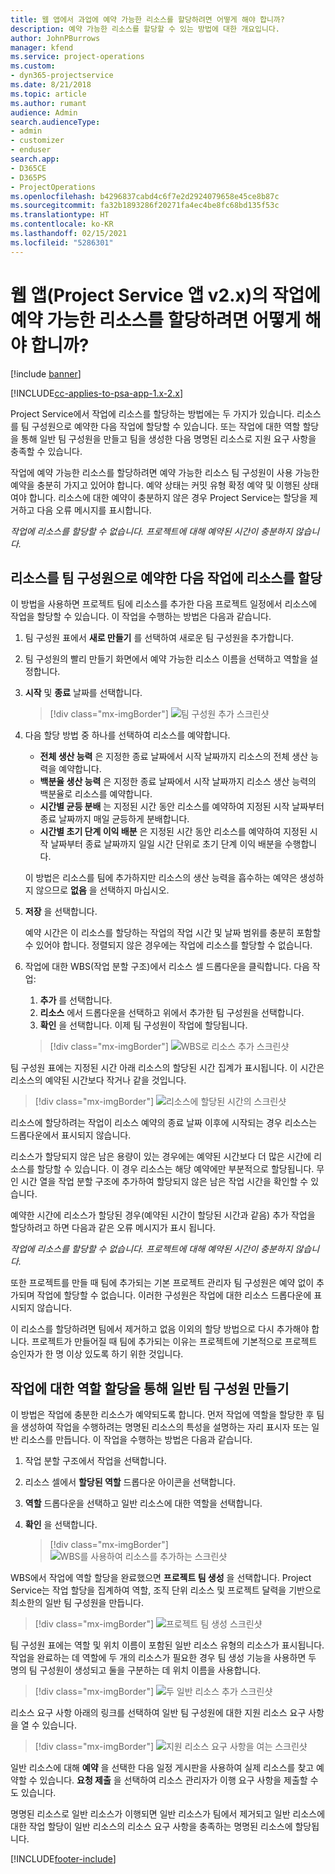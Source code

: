 ```yaml
---
title: 웹 앱에서 과업에 예약 가능한 리소스를 할당하려면 어떻게 해야 합니까?
description: 예약 가능한 리소스를 할당할 수 있는 방법에 대한 개요입니다.
author: JohnPBurrows
manager: kfend
ms.service: project-operations
ms.custom:
- dyn365-projectservice
ms.date: 8/21/2018
ms.topic: article
ms.author: rumant
audience: Admin
search.audienceType:
- admin
- customizer
- enduser
search.app:
- D365CE
- D365PS
- ProjectOperations
ms.openlocfilehash: b4296837cabd4c6f7e2d2924079658e45ce8b87c
ms.sourcegitcommit: fa32b1893286f20271fa4ec4be8fc68bd135f53c
ms.translationtype: HT
ms.contentlocale: ko-KR
ms.lasthandoff: 02/15/2021
ms.locfileid: "5286301"
---
```

# <a name="how-do-i-assign-a-bookable-resource-to-a-task-in-the-web-app-project-service-app-v2x"></a>웹 앱(Project Service 앱 v2.x)의 작업에 예약 가능한 리소스를 할당하려면 어떻게 해야 합니까?

[!include [banner](../includes/psa-now-project-operations.md)]

[!INCLUDE[cc-applies-to-psa-app-1.x-2.x](../includes/cc-applies-to-psa-app-1x-2x.md)]

Project Service에서 작업에 리소스를 할당하는 방법에는 두 가지가 있습니다. 리소스를 팀 구성원으로 예약한 다음 작업에 할당할 수 있습니다. 또는 작업에 대한 역할 할당을 통해 일반 팀 구성원을 만들고 팀을 생성한 다음 명명된 리소스로 지원 요구 사항을 충족할 수 있습니다.

작업에 예약 가능한 리소스를 할당하려면 예약 가능한 리소스 팀 구성원이 사용 가능한 예약을 충분히 가지고 있어야 합니다. 예약 상태는 커밋 유형 확정 예약 및 이행된 상태여야 합니다. 리소스에 대한 예약이 충분하지 않은 경우 Project Service는 할당을 제거하고 다음 오류 메시지를 표시합니다.

*작업에 리소스를 할당할 수 없습니다. 프로젝트에 대해 예약된 시간이 충분하지 않습니다.*

## <a name="book-a-resource-as-a-team-member-and-then-assign-the-resource-to-a-task"></a>리소스를 팀 구성원으로 예약한 다음 작업에 리소스를 할당

이 방법을 사용하면 프로젝트 팀에 리소스를 추가한 다음 프로젝트 일정에서 리소스에 작업을 할당할 수 있습니다. 이 작업을 수행하는 방법은 다음과 같습니다.
1.  팀 구성원 표에서 **새로 만들기** 를 선택하여 새로운 팀 구성원을 추가합니다.
2.  팀 구성원의 빨리 만들기 화면에서 예약 가능한 리소스 이름을 선택하고 역할을 설정합니다.
3.  **시작** 및 **종료** 날짜를 선택합니다.

    > [!div class="mx-imgBorder"] 
    > ![팀 구성원 추가 스크린샷](media/FAQ-Resources-to-Tasks2-1.png "팀 구성원 추가 스크린샷")
 
4.  다음 할당 방법 중 하나를 선택하여 리소스를 예약합니다.
    - **전체 생산 능력** 은 지정한 종료 날짜에서 시작 날짜까지 리소스의 전체 생산 능력을 예약합니다.
    - **백분율 생산 능력** 은 지정한 종료 날짜에서 시작 날짜까지 리소스 생산 능력의 백분율로 리소스를 예약합니다.
    - **시간별 균등 분배** 는 지정된 시간 동안 리소스를 예약하여 지정된 시작 날짜부터 종료 날짜까지 매일 균등하게 분배합니다.
    - **시간별 초기 단계 이익 배분** 은 지정된 시간 동안 리소스를 예약하여 지정된 시작 날짜부터 종료 날짜까지 일일 시간 단위로 초기 단계 이익 배분을 수행합니다.

    이 방법은 리소스를 팀에 추가하지만 리소스의 생산 능력을 흡수하는 예약은 생성하지 않으므로 **없음** 을 선택하지 마십시오.
5.  **저장** 을 선택합니다.

    예약 시간은 이 리소스를 할당하는 작업의 작업 시간 및 날짜 범위를 충분히 포함할 수 있어야 합니다. 정렬되지 않은 경우에는 작업에 리소스를 할당할 수 없습니다.

6.  작업에 대한 WBS(작업 분할 구조)에서 리소스 셀 드롭다운을 클릭합니다. 다음 작업: 

    1. **추가** 를 선택합니다.
    2. **리소스** 에서 드롭다운을 선택하고 위에서 추가한 팀 구성원을 선택합니다.
    3. **확인** 을 선택합니다. 이제 팀 구성원이 작업에 할당됩니다.

    > [!div class="mx-imgBorder"] 
    > ![WBS로 리소스 추가 스크린샷](media/FAQ-Resources-to-Tasks2-2.png "WBS로 리소스 추가 스크린샷")
 
팀 구성원 표에는 지정된 시간 아래 리소스의 할당된 시간 집계가 표시됩니다. 이 시간은 리소스의 예약된 시간보다 작거나 같을 것입니다. 

> [!div class="mx-imgBorder"] 
> ![리소스에 할당된 시간의 스크린샷](media/FAQ-Resources-to-Tasks2-3.png "리소스에 할당된 시간의 스크린샷")
 
리소스에 할당하려는 작업이 리소스 예약의 종료 날짜 이후에 시작되는 경우 리소스는 드롭다운에서 표시되지 않습니다.

리소스가 할당되지 않은 남은 용량이 있는 경우에는 예약된 시간보다 더 많은 시간에 리소스를 할당할 수 있습니다. 이 경우 리소스는 해당 예약에만 부분적으로 할당됩니다. 무인 시간 열을 작업 분할 구조에 추가하여 할당되지 않은 남은 작업 시간을 확인할 수 있습니다.

예약한 시간에 리소스가 할당된 경우(예약된 시간이 할당된 시간과 같음) 추가 작업을 할당하려고 하면 다음과 같은 오류 메시지가 표시 됩니다.

*작업에 리소스를 할당할 수 없습니다. 프로젝트에 대해 예약된 시간이 충분하지 않습니다.*

또한 프로젝트를 만들 때 팀에 추가되는 기본 프로젝트 관리자 팀 구성원은 예약 없이 추가되며 작업에 할당할 수 없습니다. 이러한 구성원은 작업에 대한 리소스 드롭다운에 표시되지 않습니다.

이 리소스를 할당하려면 팀에서 제거하고 없음 이외의 할당 방법으로 다시 추가해야 합니다. 프로젝트가 만들어질 때 팀에 추가되는 이유는 프로젝트에 기본적으로 프로젝트 승인자가 한 명 이상 있도록 하기 위한 것입니다.

## <a name="create-a-generic-team-member-through-role-assignment-on-tasks"></a>작업에 대한 역할 할당을 통해 일반 팀 구성원 만들기

이 방법은 작업에 충분한 리소스가 예약되도록 합니다. 먼저 작업에 역할을 할당한 후 팀을 생성하여 작업을 수행하려는 명명된 리소스의 특성을 설명하는 자리 표시자 또는 일반 리소스를 만듭니다. 이 작업을 수행하는 방법은 다음과 같습니다.

1. 작업 분할 구조에서 작업을 선택합니다.
2. 리소스 셀에서 **할당된 역할** 드롭다운 아이콘을 선택합니다.
3. **역할** 드롭다운을 선택하고 일반 리소스에 대한 역할을 선택합니다.
4. **확인** 을 선택합니다.

    > [!div class="mx-imgBorder"] 
    > ![WBS를 사용하여 리소스를 추가하는 스크린샷](media/FAQ-Resources-to-Tasks2-4.png "WBS를 사용하여 리소스를 추가하는 스크린샷")
 
WBS에서 작업에 역할 할당을 완료했으면 **프로젝트 팀 생성** 을 선택합니다. Project Service는 작업 할당을 집계하여 역할, 조직 단위 리소스 및 프로젝트 달력을 기반으로 최소한의 일반 팀 구성원을 만듭니다.

> [!div class="mx-imgBorder"] 
> ![프로젝트 팀 생성 스크린샷](media/FAQ-Resources-to-Tasks2-5.png "프로젝트 팀 생성 스크린샷")
 
팀 구성원 표에는 역할 및 위치 이름이 포함된 일반 리소스 유형의 리소스가 표시됩니다. 작업을 완료하는 데 역할에 두 개의 리소스가 필요한 경우 팀 생성 기능을 사용하면 두 명의 팀 구성원이 생성되고 둘을 구분하는 데 위치 이름을 사용합니다.

> [!div class="mx-imgBorder"] 
> ![두 일반 리소스 추가 스크린샷](media/FAQ-Resources-to-Tasks2-6.png "두 일반 리소스 추가 스크린샷")
 
리소스 요구 사항 아래의 링크를 선택하여 일반 팀 구성원에 대한 지원 리소스 요구 사항을 열 수 있습니다.

> [!div class="mx-imgBorder"] 
> ![지원 리소스 요구 사항을 여는 스크린샷](media/FAQ-Resources-to-Tasks2-7.png "지원 리소스 요구 사항을 여는 스크린샷")

일반 리소스에 대해 **예약** 을 선택한 다음 일정 게시판을 사용하여 실제 리소스를 찾고 예약할 수 있습니다. **요청 제출** 을 선택하여 리소스 관리자가 이행 요구 사항을 제출할 수도 있습니다.

명명된 리소스로 일반 리소스가 이행되면 일반 리소스가 팀에서 제거되고 일반 리소스에 대한 작업 할당이 일반 리소스의 리소스 요구 사항을 충족하는 명명된 리소스에 할당됩니다.
 



[!INCLUDE[footer-include](../includes/footer-banner.md)]